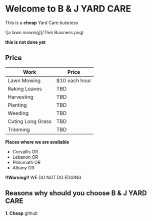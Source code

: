 # Welcome to B & J YARD CARE

This is a **cheap** Yard Care buisness

![a lawn mowing](/The\ Buisness.png)

**this is not done yet**

## Price 


 Work|Price
------------ | -------------
Lawn Mowing| $10 each hour
Raking Leaves | TBD
Harvesting|TBD
Planting|TBD
Weeding|TBD
Cuting Long Grass|TBD
Trimming|TBD


**Places where we are avaliable**
* Corvallis OR 
* Lebanon OR 
* Philomath OR
* Albany OR



 **!!Warning!!**
 WE DO NOT DO EDGING

                                                                       

## Reasons why should you choose B & J  YARD CARE
**1. Cheap**
github

